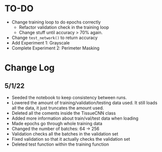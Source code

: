 # TO-DO
- Change training loop to do epochs correctly
    - Refactor validation check in the training loop
    - Change stuff until accuracy > 70% again. 
- Change ```test_network()``` to return accuracy
- Add Experiment 1: Grayscale
- Complete Experiment 2: Perimeter Masking

# Change Log
## 5/1/22
- Seeded the notebook to keep consistency between runs.
- Lowered the amount of training/validation/testing data used. It still loads all the data, it just truncates the amount used.
- Deleted all the coments inside the TissueCNN class
- Added more information about train/val/test data when loading
- Made epochs go through whole training data
- Changed the number of batches: 64 -> 256
- Validation checks all the batches in the validation set
- Fixed validation so that it actually checks the validation set
- Deleted test function within the training function

